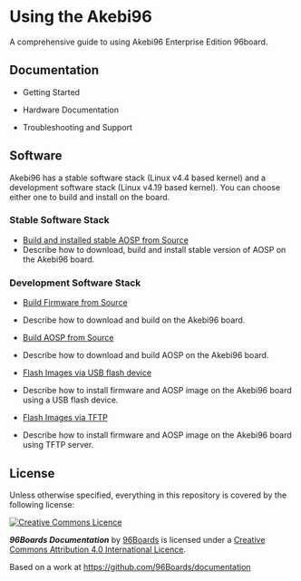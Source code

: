 # Using the Akebi96

A comprehensive guide to using Akebi96 Enterprise Edition 96board.

## Documentation

- Getting Started

- Hardware Documentation

- Troubleshooting and Support

## Software

Akebi96 has a stable software stack (Linux v4.4 based kernel) and a development software stack (Linux v4.19 based kernel). You can choose either one to build and install on the board.

### Stable Software Stack

- [Build and installed stable AOSP from Source](android-stable/build.md)
 - Describe how to download, build and install stable version of AOSP on the Akebi96 board.


### Development Software Stack

- [Build Firmware from Source](android-dev/build-aosp-firmware.md)
 - Describe how to download and build on the Akebi96 board.

- [Build AOSP from Source](android-dev/build-aosp.md)
 - Describe how to download and build AOSP on the Akebi96 board.

- [Flash Images via USB flash device](recovery/recovery-boot.md)
 - Describe how to install firmware and AOSP image on the Akebi96 board
   using a USB flash device.

- [Flash Images via TFTP](android-dev/install-tftp.md)
 - Describe how to install firmware and AOSP image on the Akebi96 board
   using TFTP server.

## License

Unless otherwise specified, everything in this repository is covered by the following license:

[![Creative Commons Licence](https://licensebuttons.net/l/by-sa/4.0/88x31.png)](http://creativecommons.org/licenses/by-sa/4.0/)

***96Boards Documentation*** by [96Boards](https://www.96boards.org/) is licensed under a [Creative Commons Attribution 4.0 International Licence](http://creativecommons.org/licenses/by-sa/4.0/).

Based on a work at https://github.com/96Boards/documentation
